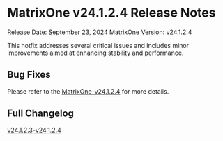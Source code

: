 # **MatrixOne v24.1.2.4 Release Notes**

Release Date: September 23, 2024
MatrixOne Version: v24.1.2.4

This hotfix addresses several critical issues and includes minor improvements aimed at enhancing stability and performance.

## Bug Fixes

Please refer to the [MatrixOne-v24.1.2.4](https://github.com/matrixorigin/matrixone/releases/tag/v1.2.4) for more details.

## Full Changelog

[v24.1.2.3-v24.1.2.4](https://github.com/matrixorigin/matrixone/compare/v1.2.3...v1.2.4)